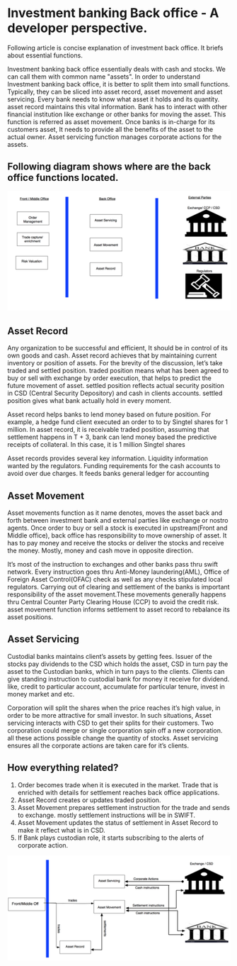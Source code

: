 #  Investment banking Back office - A developer perspective.

Following article is concise explanation of investment back office. It briefs about essential functions.

Investment banking back office  essentially deals with cash and stocks. We can call them with common name "assets". In order to understand Investment banking back office, it is better to split them into small functions. Typically, they can be sliced into  asset record, asset movement and asset servicing. Every bank needs to know what asset it holds and its quantity. asset record maintains this vital information. Bank has to interact with other financial institution like exchange or other banks for moving the asset. This function is referred as asset movement. Once banks is in-charge for its customers asset, It needs to provide all the benefits of the asset to the actual owner. Asset servicing function manages corporate actions for the assets. 

## Following diagram shows where are the back office functions located.

![overview](back_office_ov.png)

## Asset Record
Any organization to be successful and efficient, It should be in control of its own goods and cash. Asset record achieves that by maintaining current inventory or position of assets. For the brevity of the discussion, let’s take  traded and settled position. traded position means what has been agreed to buy or sell with exchange by order execution, that helps to predict the future movement of asset. settled position reflects actual security position in CSD (Central Security Depository) and cash in clients accounts. settled position gives what bank actually hold in every moment. 

Asset record helps banks to lend money based on future position. For example, a hedge fund client executed an order to to by Singtel shares for 1 million. In asset record, it is receivable traded position, assuming that settlement happens in T + 3, bank can lend money based the predictive receipts of collateral. In this case, it is 1 million Singtel shares

Asset records provides several key information. Liquidity information wanted by the regulators. Funding requirements for the cash accounts to avoid over due charges. It feeds banks general ledger for accounting    

## Asset Movement

Asset movements function as it name denotes, moves the asset back and forth between investment bank and external parties like exchange or nostro agents. Once order to buy or sell a stock is executed in upstream(Front and Middle office), back office has responsibility to move ownership of asset. It has to pay money and receive the stocks or deliver the stocks and receive the money. Mostly, money and cash move in opposite direction. 

It’s most of the instruction to exchanges and other banks pass thru swift network. Every instruction goes thru Anti-Money laundering(AML), Office of Foreign Asset Control(OFAC) check as well as any checks stipulated local regulators. Carrying out of clearing and settlement of the banks is important responsibility of the asset movement.These movements generally happens thru Central Counter Party Clearing House (CCP) to avoid the credit risk. asset movement function informs settlement to asset record to rebalance its asset positions.


## Asset Servicing
Custodial banks maintains client’s assets by getting fees. Issuer of the stocks pay dividends to the CSD which holds the asset, CSD in turn pay the asset to the Custodian banks, which in turn pays to the clients. Clients can give standing instruction to custodial bank for money it receive for dividend. like, credit to particular account, accumulate for particular tenure, invest in money market and etc. 

Corporation will split the shares when the price reaches it’s high value, in order to be more attractive for small investor. In such situations, Asset servicing interacts with CSD to get their splits for their customers. Two corporation could merge or single corporation spin off a new corporation. all these actions possible change the quantity of stocks. Asset servicing ensures all the corporate actions are taken care for it’s clients.

## How everything related?

1. Order becomes trade when it is executed in the market. Trade that is enriched with details for settlement reaches back office applications.
1. Asset Record creates or updates traded position.
1. Asset Movement prepares settlement instruction for the trade and sends to exchange. mostly settlement instructions will be in SWIFT.
1. Asset Movement updates the status of settlement in Asset Record to make it reflect what is in CSD.
1. If Bank plays custodian role, it starts subscribing to the alerts of corporate action.

![back_office](back_office.png)
